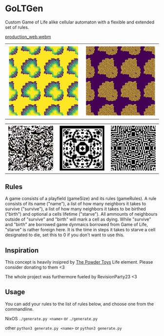 # GoLTGen

Custom Game of Life alike cellular automaton with a flexible and extended set of rules.

[production_web.webm](https://user-images.githubusercontent.com/7141239/230789976-2c1fab93-3d73-41d3-bd40-d1ee3da4c4eb.webm)

<table>
  <tbody>
    <tr>
      <td>
        <img src="media/maze_SEED_nyaaaa_GEN_125_213324.png"/>
      </td>
      <td>
        <img src="media/maze_SEED_nyaaaa_GEN_125_213433.png"/>
      </td>
    </tr>
  </tbody>
</table>
<table>
  <tbody>
    <tr>
      <td>
        <img src="media/castle_SEED_nyaaa_GEN_10_204659.png"/>
      </td>
      <td>
        <img src="media/castle_SEED_nyaaa_GEN_357_150300.png"/>
      </td>
      <td>
        <img src="media/densemaze_SEED_nyaaa_GEN_110_150739.png"/>
      </td>
    </tr>
  </tbody>
</table>

## Rules

A game consists of a playfield (gameSize) and its rules (gameRules). A rule consists of its name ("name"), a list of how many neighbors it takes to survive ("survive"), a list of how many neighbors it takes to be birthed ("birth") and optional a cells lifetime ("starve"). All ammounts of neighbours outside of "survive" and "birth" will mark a cell as dying. While "survive" and "birth" are borrowed game dynmaics borrowed from Game of Life, "starve" is rather foreign here. It is the time in steps it takes to starve a cell designated to die, set this to 0 if you don't want to use this.

## Inspiration

This concept is heavily insipred by [The Powder Toys](https://powdertoy.co.uk/Wiki/W/Element:LIFE.html) Life element. Please consider donating to them <3

The whole project was furthermore fueled by RevisionParty23 <3

## Usage

You can add your rules to the list of rules below, and choose one from the commandline.

NixOS `./generate.py <name>` or `./generate.py`

other `python3 generate.py <name>` or `python3 generate.py`
